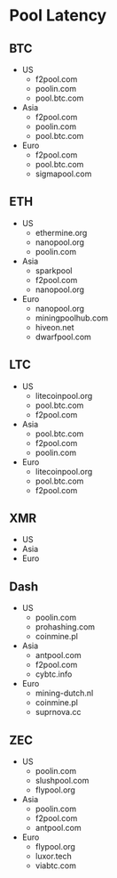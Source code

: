 # Pool Latency

## BTC
+ US
    * f2pool.com
    * poolin.com
    * pool.btc.com
+ Asia
    * f2pool.com
    * poolin.com
    * pool.btc.com
+ Euro
    * f2pool.com
    * pool.btc.com
    * sigmapool.com

## ETH
+ US
    * ethermine.org
    * nanopool.org
    * poolin.com
+ Asia
    * sparkpool
    * f2pool.com
    * nanopool.org
+ Euro
    * nanopool.org
    * miningpoolhub.com
    * hiveon.net
    * dwarfpool.com

## LTC
+ US
    * litecoinpool.org
    * pool.btc.com
    * f2pool.com
+ Asia
    * pool.btc.com
    * f2pool.com
    * poolin.com
+ Euro
    * litecoinpool.org
    * pool.btc.com
    * f2pool.com

## XMR
+ US
+ Asia
+ Euro

## Dash
+ US
    * poolin.com
    * prohashing.com
    * coinmine.pl
+ Asia
    * antpool.com
    * f2pool.com
    * cybtc.info
+ Euro
    * mining-dutch.nl
    * coinmine.pl
    * suprnova.cc

## ZEC
+ US
    * poolin.com
    * slushpool.com
    * flypool.org
+ Asia
    * poolin.com
    * f2pool.com
    * antpool.com
+ Euro
    + flypool.org
    + luxor.tech
    + viabtc.com
